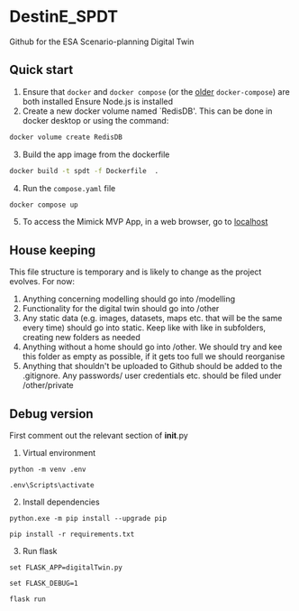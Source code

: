 # DestinE_SPDT
Github for the ESA Scenario-planning Digital Twin

## Quick start
1. Ensure that `docker` and `docker compose` (or the [older](https://stackoverflow.com/questions/66514436/difference-between-docker-compose-and-docker-compose) `docker-compose`) are both installed
Ensure Node.js is installed
2. Create a new docker volume named `RedisDB'. This can be done in docker desktop or using the command:
```bash 
docker volume create RedisDB
```
3. Build the app image from the dockerfile
```bash
docker build -t spdt -f Dockerfile  .
```
4. Run the `compose.yaml` file
```bash
docker compose up 
```
5. To access the Mimick MVP App, in a web browser, go to [localhost](localhost)
## House keeping

This file structure is temporary and is likely to change as the project evolves. For now:
1. Anything concerning modelling should go into /modelling
2. Functionality for the digital twin should go into /other
3. Any static data (e.g. images, datasets, maps etc. that will be the same every time) should go into static. Keep like with like in subfolders, creating new folders as needed
4. Anything without a home should go into /other. We should try and kee this folder as empty as possible, if it gets too full we should reorganise
5. Anything that shouldn't be uploaded to Github should be added to the .gitignore. Any passwords/ user credentials etc. should be filed under /other/private

## Debug version

First comment out the relevant section of __init__.py

1. Virtual environment 

```python -m venv .env ```


```.env\Scripts\activate ```

2. Install dependencies

```python.exe -m pip install --upgrade pip```
 
```pip install -r requirements.txt```


3. Run flask

```set FLASK_APP=digitalTwin.py```

```set FLASK_DEBUG=1```

```flask run```